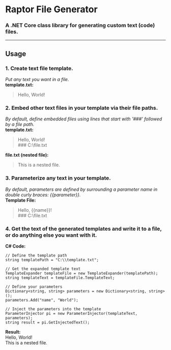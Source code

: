 # Raptor File Generator
### A .NET Core class library for generating custom text (code) files.

---
## Usage
### 1. Create text file template.
*Put any text you want in a file.*  
__template.txt:__
> Hello, World!

### 2. Embed other text files in your template via their file paths.
*By default, define embedded files using lines that start with '###' followed by a file path.*  
__template.txt:__
> Hello, World!  
> \### C:\\file.txt

__file.txt (nested file):__
> This is a nested file.

### 3. Parameterize any text in your template.
*By default, parameters are defined by surrounding a parameter name in double curly braces: {{parameter}}.*  
__Template File:__
> Hello, {{name}}!  
> \### C:\\file.txt

### 4. Get the text of the generated templates and write it to a file, or do anything else you want with it.
__C# Code:__

	// Define the template path
	string templatePath = "C:\\template.txt";
	
	// Get the expanded template text
	TemplateExpander templateFile = new TemplateExpander(templatePath);
	string templateText = templateFile.TemplateText;
	
	// Define your parameters
	Dictionary<string, string> parameters = new Dictionary<string, string>();
	parameters.Add("name", "World");
	
	// Inject the parameters into the template
	ParameterInjector pi = new ParameterInjector(templateText, parameters);
	string result = pi.GetInjectedText();
	
__Result:__  
Hello, World!  
This is a nested file.